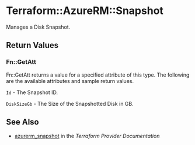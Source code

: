 # Terraform::AzureRM::Snapshot

Manages a Disk Snapshot.

## Return Values

### Fn::GetAtt

Fn::GetAtt returns a value for a specified attribute of this type. The following are the available attributes and sample return values.

`Id` - The Snapshot ID.

`DiskSizeGb` - The Size of the Snapshotted Disk in GB.

## See Also

* [azurerm_snapshot](https://www.terraform.io/docs/providers/azurerm/r/snapshot.html) in the _Terraform Provider Documentation_